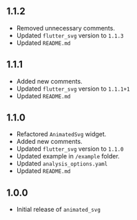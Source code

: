 ## 1.1.2

* Removed unnecessary comments.
* Updated `flutter_svg` version to `1.1.3`
* Updated `README.md`

## 1.1.1

* Added new comments.
* Updated `flutter_svg` version to `1.1.1+1`
* Updated `README.md`

## 1.1.0

* Refactored `AnimatedSvg` widget.
* Added new comments.
* Updated `flutter_svg` version to `1.1.0`
* Updated example in `/example` folder.
* Updated  `analysis_options.yaml`
* Updated `README.md`

## 1.0.0

* Initial release of `animated_svg`